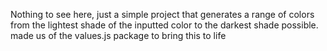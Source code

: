 Nothing to see here, just a simple project that generates a range of colors from the lightest shade of the inputted color to the darkest shade possible. made us of the values.js package to bring this to life
